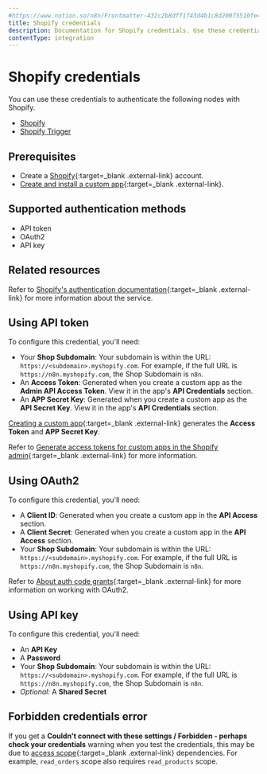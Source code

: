 ```yaml
---
#https://www.notion.so/n8n/Frontmatter-432c2b8dff1f43d4b1c8d20075510fe4
title: Shopify credentials
description: Documentation for Shopify credentials. Use these credentials to authenticate Shopify in n8n, a workflow automation platform.
contentType: integration
---
```


# Shopify credentials

You can use these credentials to authenticate the following nodes with Shopify.

- [Shopify](/integrations/builtin/app-nodes/n8n-nodes-base.shopify/)
- [Shopify Trigger](/integrations/builtin/trigger-nodes/n8n-nodes-base.shopifytrigger/)

## Prerequisites

- Create a [Shopify](https://shopify.com/){:target=_blank .external-link} account.
- [Create and install a custom app](https://help.shopify.com/en/manual/apps/app-types/custom-apps){:target=_blank .external-link}.

## Supported authentication methods

- API token
- OAuth2
- API key

## Related resources

Refer to [Shopify's authentication documentation](https://shopify.dev/docs/apps/auth){:target=_blank .external-link} for more information about the service.

## Using API token

To configure this credential, you'll need:

- Your **Shop Subdomain**: Your subdomain is within the URL: `https://<subdomain>.myshopify.com`. For example, if the full URL is `https://n8n.myshopify.com`, the Shop Subdomain is `n8n`.
- An **Access Token**: Generated when you create a custom app as the **Admin API Access Token**. View it in the app's **API Credentials** section.
- An **APP Secret Key**: Generated when you create a custom app as the **API Secret Key**. View it in the app's **API Credentials** section.

[Creating a custom app](https://help.shopify.com/en/manual/apps/app-types/custom-apps){:target=_blank .external-link} generates the **Access Token** and **APP Secret Key**.

Refer to [Generate access tokens for custom apps in the Shopify admin](https://shopify.dev/docs/apps/build/authentication-authorization/access-token-types/generate-app-access-tokens-admin){:target=_blank .external-link} for more information.

## Using OAuth2

To configure this credential, you'll need:

- A **Client ID**: Generated when you create a custom app in the **API Access** section.
- A **Client Secret**: Generated when you create a custom app in the **API Access** section.
- Your **Shop Subdomain**: Your subdomain is within the URL: `https://<subdomain>.myshopify.com`. For example, if the full URL is `https://n8n.myshopify.com`, the Shop Subdomain is `n8n`.

Refer to [About auth code grants](https://shopify.dev/docs/apps/build/authentication-authorization/get-access-tokens/auth-code-grant){:target=_blank .external-link} for more information on working with OAuth2.

## Using API key

To configure this credential, you'll need:

- An **API Key**
- A **Password**
- Your **Shop Subdomain**: Your subdomain is within the URL: `https://<subdomain>.myshopify.com`. For example, if the full URL is `https://n8n.myshopify.com`, the Shop Subdomain is `n8n`.
- _Optional:_ A **Shared Secret**

## Forbidden credentials error

<!-- This issue was noted by someone in the forums and we also ran into it while testing auth setup -->
If you get a **Couldn't connect with these settings / Forbidden - perhaps check your credentials** warning when you test the credentials, this may be due to [access scope](https://shopify.dev/docs/api/usage/access-scopes){:target=_blank .external-link} dependencies. For example, `read_orders` scope also requires `read_products` scope.
